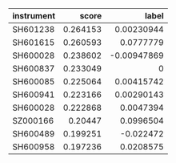 | instrument   |    score |       label |
|:-------------|---------:|------------:|
| SH601238     | 0.264153 |  0.00230944 |
| SH601615     | 0.260593 |  0.0777779  |
| SH600028     | 0.238602 | -0.00947869 |
| SH600837     | 0.233049 |  0          |
| SH600085     | 0.225064 |  0.00415742 |
| SH600941     | 0.223166 |  0.00290143 |
| SH600028     | 0.222868 |  0.0047394  |
| SZ000166     | 0.20447  |  0.0996504  |
| SH600489     | 0.199251 | -0.022472   |
| SH600958     | 0.197236 |  0.0208575  |